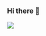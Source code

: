 ### Hi there 👋


<a href="버튼을 눌렀을 때 이동할 링크" target="_blank"><img src="https://img.shields.io/badge/html5-배경색?style=뱃지모양&logo=로고&logoColor=로고색상"/></a>

<!--
**gurworla/gurworla** is a ✨ _special_ ✨ repository because its `README.md` (this file) appears on your GitHub profile.

Here are some ideas to get you started:

- 🔭 I’m currently working on ...
- 🌱 I’m currently learning ...
- 👯 I’m looking to collaborate on ...
- 🤔 I’m looking for help with ...
- 💬 Ask me about ...
- 📫 How to reach me: ...
- 😄 Pronouns: ...
- ⚡ Fun fact: ...
-->

